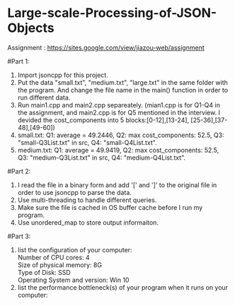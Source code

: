 # Large-scale-Processing-of-JSON-Objects
Assignment : https://sites.google.com/view/jiazou-web/assignment

#Part 1:
1. Import jsoncpp for this project.
2. Put the data "small.txt", "medium.txt", "large.txt" in the same folder with the program. And change the file name in the main() function in order to run different data.
3. Run main1.cpp and main2.cpp separeately. (mian1.cpp is for Q1-Q4 in the assignment, and main2.cpp is for Q5 mentioned in the interview. I devided the cost_components into 5 blocks:[0-12],[13-24], [25-36],[37-48],[49-60])
4. small.txt: Q1: average = 49.2446,   Q2: max cost_components: 52.5,  Q3: "small-Q3List.txt" in src,  Q4: "small-Q4List.txt". 
5. medium.txt: Q1: average = 49.9419,   Q2: max cost_components: 52.5,  Q3: "medium-Q3List.txt" in src,  Q4: "medium-Q4List.txt". 


#Part 2:
1. I read the file in a binary form and add '[' and ']' to the original file in order to use jsoncpp to parse the data.
2. Use multi-threading to handle different queries.
3. Make sure the file is cached in OS buffer cache before I run my program.
4. Use unordered_map to store output informaiton.

#Part 3:
1. list the configuration of your computer: 
<br/>Number of CPU cores: 4
<br/>Size of physical memory: 8G
<br/>Type of Disk: SSD
<br/>Operating System and version: Win 10
2.  list the performance bottleneck(s) of your program when it runs on your computer:

